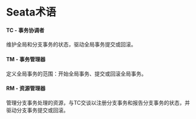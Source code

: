# Seata术语

#### TC - 事务协调者
维护全局和分支事务的状态，驱动全局事务提交或回滚。

#### TM - 事务管理器
定义全局事务的范围：开始全局事务、提交或回滚全局事务。

#### RM - 资源管理器
管理分支事务处理的资源，与TC交谈以注册分支事务和报告分支事务的状态，并驱动分支事务提交或回滚。
